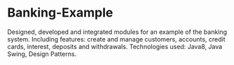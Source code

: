 # Banking-Example

Designed, developed and integrated modules for an example of the banking system.
Including features: create and manage customers, accounts, credit cards, interest, deposits and withdrawals.
Technologies used: Java8, Java Swing, Design Patterns.